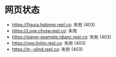 # 网页状态
- https://figura.hpbmm.repl.co: 失败 (403)
- https://Love.cfvqw.repl.co: 失败
- https://game-example.rdianc.repl.co: 失败 (403)
- https://veg.linlim.repl.co: 失败 (403)
- https://tr--slind.repl.co: 失败 (403)
